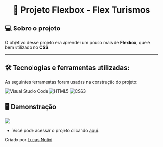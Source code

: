 <h1 align="center"> 📱 Projeto Flexbox - Flex Turismos  </h1>

## 💻 Sobre o projeto

O objetivo desse projeto era aprender um pouco mais de **Flexbox**, que é bem utilizado no **CSS**. 

---

## 🛠 Tecnologias e ferramentas utilizadas:

As seguintes ferramentas foram usadas na construção do projeto:

![Visual Studio Code](https://img.shields.io/badge/Visual%20Studio%20Code-0078d7.svg?style=for-the-badge&logo=visual-studio-code&logoColor=white)
![HTML5](https://img.shields.io/badge/html5-%23E34F26.svg?style=for-the-badge&logo=html5&logoColor=white)
![CSS3](https://img.shields.io/badge/css3-%231572B6.svg?style=for-the-badge&logo=css3&logoColor=white)

## 🖥️ Demonstração

![](https://i.imgur.com/m51JkG0.png)   

- Você pode acessar o projeto clicando <a href="https://project-flexbox-dio.vercel.app/">aqui</a>.


Criado por [Lucas Notini](https://github.com/lucasnotini)